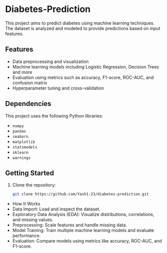 # Diabetes-Prediction

This project aims to predict diabetes using machine learning techniques. The dataset is analyzed and modeled to provide predictions based on input features.

## Features

- Data preprocessing and visualization
- Machine learning models including Logistic Regression, Decision Trees and more
- Evaluation using metrics such as accuracy, F1-score, ROC-AUC, and confusion matrix
- Hyperparameter tuning and cross-validation

## Dependencies

This project uses the following Python libraries:

- `numpy`
- `pandas`
- `seaborn`
- `matplotlib`
- `statsmodels`
- `sklearn`
- `warnings`

## Getting Started

1. Clone the repository:
   ```bash
   git clone https://github.com/Yash1-23/diabetes-prediction.git


- How It Works
- Data Import: Load and inspect the dataset.
- Exploratory Data Analysis (EDA): Visualize distributions, correlations, and missing values.
- Preprocessing: Scale features and handle missing data.
- Model Training: Train multiple machine learning models and evaluate performance.
- Evaluation: Compare models using metrics like accuracy, ROC-AUC, and F1-score.


